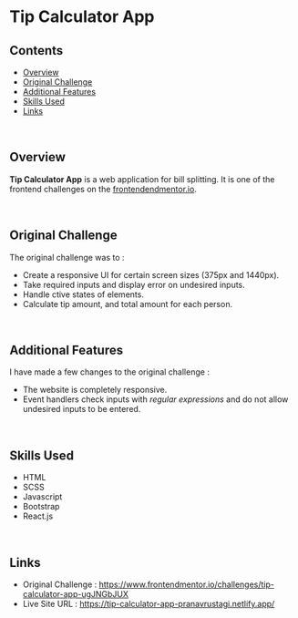 # Tip Calculator App

## Contents
- [Overview](#overview)
- [Original Challenge](#challenge)
- [Additional Features](#features)
- [Skills Used](#skills)
- [Links](#links)

<br/>

## <a name="overview"></a> Overview
**Tip Calculator App** is a web application for bill splitting. It is one of the frontend challenges on the [frontendendmentor.io](https://frontendmentor.io).

<br/>

## <a name="challenge"></a> Original Challenge
The original challenge was to :
- Create a responsive UI for certain screen sizes (375px and 1440px).
- Take required inputs and display error on undesired inputs.
- Handle ctive states of elements.
- Calculate tip amount, and total amount for each person.

<br/>

## <a name="features"></a> Additional Features
I have made a few changes to the original challenge :
- The website is completely responsive.
- Event handlers check inputs with *_regular expressions_* and do not allow undesired inputs to be entered.

<br/>

## <a name="skills"></a> Skills Used
- HTML
- SCSS
- Javascript
- Bootstrap
- React.js

<br/>

## <a name="links"></a> Links
- Original Challenge : https://www.frontendmentor.io/challenges/tip-calculator-app-ugJNGbJUX
- Live Site URL : https://tip-calculator-app-pranavrustagi.netlify.app/